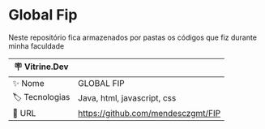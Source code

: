 # Global Fip

Neste repositório fica armazenados por pastas os códigos que fiz durante minha faculdade

| :placard: Vitrine.Dev |     |
| -------------  | --- |
| :sparkles: Nome        | GLOBAL FIP
| :label: Tecnologias | Java, html, javascript, css
| :rocket: URL         | https://github.com/mendesczgmt/FIP
